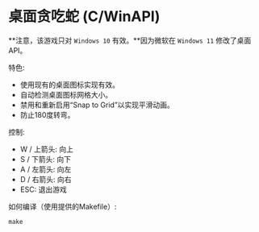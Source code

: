 # 桌面贪吃蛇 (C/WinAPI)

**注意，该游戏只对 `Windows 10` 有效。**因为微软在 `Windows 11` 修改了桌面API。

特色:
- 使用现有的桌面图标实现有效。
- 自动检测桌面图标网格大小。
- 禁用和重新启用“Snap to Grid”以实现平滑动画。
- 防止180度转弯。

控制:
- W / 上箭头:   向上
- S / 下箭头:   向下
- A / 左箭头:   向左
- D / 右箭头:  向右
- ESC:              退出游戏

如何编译（使用提供的Makefile）:
```
make
```
